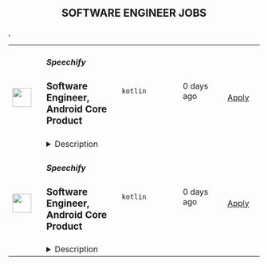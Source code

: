 <div align="center"><h2>SOFTWARE ENGINEER JOBS</h2></div><table><tr>
                <td width="100" height="100" rowspan="2">
                    <img src="https://avatars.githubusercontent.com/u/32529485?s=200&v=4" width="38px" height="auto">
                </td>
                <td width="300">
                    <h5>Speechify</h5>
                    <h3>Software Engineer, Android Core Product</h3>
                </td>
                <td width="300">
                    <code>kotlin</code>
                </td>
                <td width="200">
                <text>0 days ago</text>
                </td>
                <td width="100" rowspan="2">
                <a href="https://www.realworkfromanywhere.com/jobs/software-engineer-android-core-product-speechify-4687" align="right" target="_blank">Apply</a>
                </td>
            </tr>
            <tr>
                <td colspan="3">
                <details><summary>Description</summary>
                &lt;p&gt;The mission of Speechify is to make sure that reading is never a barrier to learning.&lt;/p&gt;
&lt;p&gt;Over 50 million people use Speechify’s text-to-speech products to turn whatever they’re reading – PDFs, books, Google Docs, news articles, websites – into audio, so they can read faster, read more, and remember more. Speechify’s text-to-speech reading products include its iOS app, Android App, Mac App, Chrome Extension, and Web App. Google recently named Speechify the Chrome Extension of the Year and Apple named Speechify its Design award winner for inclusivity for 2025.&lt;/p&gt;
&lt;p&gt;Today, nearly 200 people around the globe work on Speechify in a 100% distributed setting – Speechify has no office. These include frontend and backend engineers, AI research scientists, and others from Amazon, Microsoft, and Google, leading PhD programs like Stanford, high growth startups like Stripe, Vercel, Bolt, and many founders of their own companies.&lt;/p&gt;
&lt;p&gt;&lt;strong&gt;Overview&lt;/strong&gt;&lt;/p&gt;
&lt;p data-speechify-sentence=&quot;&quot;&gt;With the growth of our Android app, being the most used text-to-speech app in the Play Store, we find the need for a Senior Android Engineer to help us support the new user base as well as work on new and exciting projects to push us forward. &amp;nbsp;&amp;nbsp;&lt;/p&gt;
&lt;p data-speechify-sentence=&quot;&quot;&gt;This is a key role and ideal for someone who thinks strategically, enjoys fast-paced environments, passionate about making product decisions, and has experience building great user experiences that delight users.&lt;/p&gt;
&lt;p data-speechify-sentence=&quot;&quot;&gt;We are a flat organization that allows anyone to become a leader by showing excellent technical skills and delivering results consistently and fast. Work ethic, solid communication skills, and obsession with winning are paramount.&amp;nbsp;&lt;/p&gt;
&lt;p data-speechify-sentence=&quot;&quot;&gt;Our interview process involves several technical interviews and we aim to complete them within 1 week.&amp;nbsp;&lt;/p&gt;
&lt;p&gt;&lt;strong&gt;What Yo&lt;/strong&gt;&lt;strong&gt;u’&lt;/strong&gt;&lt;strong&gt;ll Do&lt;/strong&gt;&lt;/p&gt;
&lt;ul&gt;
&lt;li data-speechify-sentence=&quot;&quot;&gt;Owning major features and working closely with our design team - take ownership of features inside the app and become responsible of delivering high quality features&lt;/li&gt;
&lt;li data-speechify-sentence=&quot;&quot;&gt;Shape the future of our Android team&lt;/li&gt;
&lt;li data-speechify-sentence=&quot;&quot;&gt;Own, maintain and improve reliability metrics for key features&lt;/li&gt;
&lt;li data-speechify-sentence=&quot;&quot;&gt;Participate in discussions across different teams - Product, Design, Engineering&lt;/li&gt;
&lt;li data-speechify-sentence=&quot;&quot;&gt;Review pull requests, and support other teammates&lt;/li&gt;
&lt;li data-speechify-sentence=&quot;&quot;&gt;Handle critical issues or cope with unexpected challenges&amp;nbsp;&lt;/li&gt;
&lt;li data-speechify-sentence=&quot;&quot;&gt;Take ownership of feature releases and provide nightly builds for the QA team&lt;/li&gt;
&lt;/ul&gt;
&lt;p&gt;&lt;strong&gt;An Ideal Candidate Should Have&lt;/strong&gt;&lt;/p&gt;
&lt;ul&gt;
&lt;li data-speechify-sentence=&quot;&quot;&gt;5+ years of software engineering experience&lt;/li&gt;
&lt;li data-speechify-sentence=&quot;&quot;&gt;Familiarity with Android components&lt;/li&gt;
&lt;li data-speechify-sentence=&quot;&quot;&gt;Experience building or contributing to at least one Android app&lt;/li&gt;
&lt;li data-speechify-sentence=&quot;&quot;&gt;Product design intuition and user empathy&lt;/li&gt;
&lt;li data-speechify-sentence=&quot;&quot;&gt;Drive to push the boundaries of Android UI/UX&lt;/li&gt;
&lt;li data-speechify-sentence=&quot;&quot;&gt;Understanding of the importance of tests and how to approach writing tests&lt;/li&gt;
&lt;li data-speechify-sentence=&quot;&quot;&gt;Self-drive to improve the app and codebase above and beyond what&#39;s outlined in the spec&lt;/li&gt;
&lt;li data-speechify-sentence=&quot;&quot;&gt;Rock solid experience with Kotlin, Kotlin Coroutines, Kotlin Flow, Dagger 2, MVVM, Clean Architecture, Background Services, Music Player Service, Android Animations, Jetpack Navigation, JUnit tests&lt;/li&gt;
&lt;li data-speechify-sentence=&quot;&quot;&gt;Excellent communication skills&lt;/li&gt;
&lt;li data-speechify-sentence=&quot;&quot;&gt;User oriented problem solving approach&lt;/li&gt;
&lt;li data-speechify-sentence=&quot;&quot;&gt;Driven with continuous feedback from leaders&lt;/li&gt;
&lt;/ul&gt;
&lt;p data-speechify-sentence=&quot;&quot;&gt;&lt;strong&gt;Bonus:&lt;/strong&gt;&lt;/p&gt;
&lt;ul&gt;
&lt;li data-speechify-sentence=&quot;&quot;&gt;Experience building, maintaining, or otherwise contributing to open source projects in Android&lt;/li&gt;
&lt;li data-speechify-sentence=&quot;&quot;&gt;Experience with iOS, Web or NodeJS&lt;/li&gt;
&lt;/ul&gt;
&lt;p data-speechify-sentence=&quot;&quot;&gt;&lt;strong&gt;Technologies we use:&lt;/strong&gt;&lt;/p&gt;
&lt;ul&gt;
&lt;li data-speechify-sentence=&quot;&quot;&gt;Kotlin&lt;/li&gt;
&lt;li data-speechify-sentence=&quot;&quot;&gt;Kotlin Coroutines&lt;/li&gt;
&lt;li data-speechify-sentence=&quot;&quot;&gt;Kotlin Flow&lt;/li&gt;
&lt;li data-speechify-sentence=&quot;&quot;&gt;Jetpack Navigation&lt;/li&gt;
&lt;li data-speechify-sentence=&quot;&quot;&gt;Dagger 2&lt;/li&gt;
&lt;li data-speechify-sentence=&quot;&quot;&gt;Room&lt;/li&gt;
&lt;li data-speechify-sentence=&quot;&quot;&gt;Custom Views, Canvas &amp;amp; Paint&lt;/li&gt;
&lt;li data-speechify-sentence=&quot;&quot;&gt;Jetpack Compose&lt;/li&gt;
&lt;li data-speechify-sentence=&quot;&quot;&gt;JUnit&lt;/li&gt;
&lt;/ul&gt;
&lt;p data-speechify-sentence=&quot;&quot;&gt;&lt;strong&gt;What We offer&lt;/strong&gt;:&lt;/p&gt;
&lt;ul&gt;
&lt;li&gt;A fast-growing environment where you can help shape the company and product.&lt;/li&gt;
&lt;li&gt;An entrepreneurial-minded team that supports risk, intuition, and hustle.&lt;/li&gt;
&lt;li&gt;A hands-off management approach so you can focus and do your best work.&lt;/li&gt;
&lt;li&gt;An opportunity to make a big impact in a transformative industry.&lt;/li&gt;
&lt;li&gt;Competitive salaries, a friendly and laid-back atmosphere, and a commitment to building a great asynchronous culture.&lt;/li&gt;
&lt;li&gt;Opportunity to work on a life-changing product that millions of people use.&lt;/li&gt;
&lt;li&gt;Build products that directly impact and support people with learning differences like dyslexia, ADD, low vision, concussions, autism, and more.&lt;/li&gt;
&lt;li&gt;Work in one of the fastest growing sectors of tech, the intersection of artificial intelligence and audio.&lt;/li&gt;
&lt;/ul&gt;
&lt;p&gt;&lt;strong&gt;Think you’re a good fit for this job?&amp;nbsp;&lt;/strong&gt;&lt;/p&gt;
&lt;p&gt;Tell us more about yourself and why you&#39;re interested in the role when you apply. &lt;br&gt;And don’t forget to include links to your portfolio and LinkedIn.&lt;/p&gt;
&lt;p&gt;&lt;strong&gt;Not looking but know someone who would make a great fit?&amp;nbsp;&lt;/strong&gt;&lt;/p&gt;
&lt;p&gt;Refer them!&amp;nbsp;&lt;/p&gt;
&lt;p&gt;&lt;strong&gt;Speechify is committed to a diverse and inclusive workplace.&amp;nbsp;&lt;/strong&gt;&lt;/p&gt;
&lt;p&gt;Speechify does not discriminate on the basis of race, national origin, gender, gender identity, sexual orientation, protected veteran status, disability, age, or other legally protected status.&lt;/p&gt;
                </details>
                </td>
            </tr>,<tr>
                <td width="100" height="100" rowspan="2">
                    <img src="https://avatars.githubusercontent.com/u/32529485?s=200&v=4" width="38px" height="auto">
                </td>
                <td width="300">
                    <h5>Speechify</h5>
                    <h3>Software Engineer, Android Core Product</h3>
                </td>
                <td width="300">
                    <code>kotlin</code>
                </td>
                <td width="200">
                <text>0 days ago</text>
                </td>
                <td width="100" rowspan="2">
                <a href="https://www.realworkfromanywhere.com/jobs/software-engineer-android-core-product-speechify-5900" align="right" target="_blank">Apply</a>
                </td>
            </tr>
            <tr>
                <td colspan="3">
                <details><summary>Description</summary>
                &lt;p&gt;The mission of Speechify is to make sure that reading is never a barrier to learning.&lt;/p&gt;
&lt;p&gt;Over 50 million people use Speechify’s text-to-speech products to turn whatever they’re reading – PDFs, books, Google Docs, news articles, websites – into audio, so they can read faster, read more, and remember more. Speechify’s text-to-speech reading products include its iOS app, Android App, Mac App, Chrome Extension, and Web App. Google recently named Speechify the Chrome Extension of the Year and Apple named Speechify its Design award winner for inclusivity for 2025.&lt;/p&gt;
&lt;p&gt;Today, nearly 200 people around the globe work on Speechify in a 100% distributed setting – Speechify has no office. These include frontend and backend engineers, AI research scientists, and others from Amazon, Microsoft, and Google, leading PhD programs like Stanford, high growth startups like Stripe, Vercel, Bolt, and many founders of their own companies.&lt;/p&gt;
&lt;p&gt;&lt;strong&gt;Overview&lt;/strong&gt;&lt;/p&gt;
&lt;p data-speechify-sentence=&quot;&quot;&gt;With the growth of our Android app, being the most used text-to-speech app in the Play Store, we find the need for a Senior Android Engineer to help us support the new user base as well as work on new and exciting projects to push us forward. &amp;nbsp;&amp;nbsp;&lt;/p&gt;
&lt;p data-speechify-sentence=&quot;&quot;&gt;This is a key role and ideal for someone who thinks strategically, enjoys fast-paced environments, passionate about making product decisions, and has experience building great user experiences that delight users.&lt;/p&gt;
&lt;p data-speechify-sentence=&quot;&quot;&gt;We are a flat organization that allows anyone to become a leader by showing excellent technical skills and delivering results consistently and fast. Work ethic, solid communication skills, and obsession with winning are paramount.&amp;nbsp;&lt;/p&gt;
&lt;p data-speechify-sentence=&quot;&quot;&gt;Our interview process involves several technical interviews and we aim to complete them within 1 week.&amp;nbsp;&lt;/p&gt;
&lt;p&gt;&lt;strong&gt;What Yo&lt;/strong&gt;&lt;strong&gt;u’&lt;/strong&gt;&lt;strong&gt;ll Do&lt;/strong&gt;&lt;/p&gt;
&lt;ul&gt;
&lt;li data-speechify-sentence=&quot;&quot;&gt;Owning major features and working closely with our design team - take ownership of features inside the app and become responsible of delivering high quality features&lt;/li&gt;
&lt;li data-speechify-sentence=&quot;&quot;&gt;Shape the future of our Android team&lt;/li&gt;
&lt;li data-speechify-sentence=&quot;&quot;&gt;Own, maintain and improve reliability metrics for key features&lt;/li&gt;
&lt;li data-speechify-sentence=&quot;&quot;&gt;Participate in discussions across different teams - Product, Design, Engineering&lt;/li&gt;
&lt;li data-speechify-sentence=&quot;&quot;&gt;Review pull requests, and support other teammates&lt;/li&gt;
&lt;li data-speechify-sentence=&quot;&quot;&gt;Handle critical issues or cope with unexpected challenges&amp;nbsp;&lt;/li&gt;
&lt;li data-speechify-sentence=&quot;&quot;&gt;Take ownership of feature releases and provide nightly builds for the QA team&lt;/li&gt;
&lt;/ul&gt;
&lt;p&gt;&lt;strong&gt;An Ideal Candidate Should Have&lt;/strong&gt;&lt;/p&gt;
&lt;ul&gt;
&lt;li data-speechify-sentence=&quot;&quot;&gt;5+ years of software engineering experience&lt;/li&gt;
&lt;li data-speechify-sentence=&quot;&quot;&gt;Familiarity with Android components&lt;/li&gt;
&lt;li data-speechify-sentence=&quot;&quot;&gt;Experience building or contributing to at least one Android app&lt;/li&gt;
&lt;li data-speechify-sentence=&quot;&quot;&gt;Product design intuition and user empathy&lt;/li&gt;
&lt;li data-speechify-sentence=&quot;&quot;&gt;Drive to push the boundaries of Android UI/UX&lt;/li&gt;
&lt;li data-speechify-sentence=&quot;&quot;&gt;Understanding of the importance of tests and how to approach writing tests&lt;/li&gt;
&lt;li data-speechify-sentence=&quot;&quot;&gt;Self-drive to improve the app and codebase above and beyond what&#39;s outlined in the spec&lt;/li&gt;
&lt;li data-speechify-sentence=&quot;&quot;&gt;Rock solid experience with Kotlin, Kotlin Coroutines, Kotlin Flow, Dagger 2, MVVM, Clean Architecture, Background Services, Music Player Service, Android Animations, Jetpack Navigation, JUnit tests&lt;/li&gt;
&lt;li data-speechify-sentence=&quot;&quot;&gt;Excellent communication skills&lt;/li&gt;
&lt;li data-speechify-sentence=&quot;&quot;&gt;User oriented problem solving approach&lt;/li&gt;
&lt;li data-speechify-sentence=&quot;&quot;&gt;Driven with continuous feedback from leaders&lt;/li&gt;
&lt;/ul&gt;
&lt;p data-speechify-sentence=&quot;&quot;&gt;&lt;strong&gt;Bonus:&lt;/strong&gt;&lt;/p&gt;
&lt;ul&gt;
&lt;li data-speechify-sentence=&quot;&quot;&gt;Experience building, maintaining, or otherwise contributing to open source projects in Android&lt;/li&gt;
&lt;li data-speechify-sentence=&quot;&quot;&gt;Experience with iOS, Web or NodeJS&lt;/li&gt;
&lt;/ul&gt;
&lt;p data-speechify-sentence=&quot;&quot;&gt;&lt;strong&gt;Technologies we use:&lt;/strong&gt;&lt;/p&gt;
&lt;ul&gt;
&lt;li data-speechify-sentence=&quot;&quot;&gt;Kotlin&lt;/li&gt;
&lt;li data-speechify-sentence=&quot;&quot;&gt;Kotlin Coroutines&lt;/li&gt;
&lt;li data-speechify-sentence=&quot;&quot;&gt;Kotlin Flow&lt;/li&gt;
&lt;li data-speechify-sentence=&quot;&quot;&gt;Jetpack Navigation&lt;/li&gt;
&lt;li data-speechify-sentence=&quot;&quot;&gt;Dagger 2&lt;/li&gt;
&lt;li data-speechify-sentence=&quot;&quot;&gt;Room&lt;/li&gt;
&lt;li data-speechify-sentence=&quot;&quot;&gt;Custom Views, Canvas &amp;amp; Paint&lt;/li&gt;
&lt;li data-speechify-sentence=&quot;&quot;&gt;Jetpack Compose&lt;/li&gt;
&lt;li data-speechify-sentence=&quot;&quot;&gt;JUnit&lt;/li&gt;
&lt;/ul&gt;
&lt;p data-speechify-sentence=&quot;&quot;&gt;&lt;strong&gt;What We offer&lt;/strong&gt;:&lt;/p&gt;
&lt;ul&gt;
&lt;li&gt;A fast-growing environment where you can help shape the company and product.&lt;/li&gt;
&lt;li&gt;An entrepreneurial-minded team that supports risk, intuition, and hustle.&lt;/li&gt;
&lt;li&gt;A hands-off management approach so you can focus and do your best work.&lt;/li&gt;
&lt;li&gt;An opportunity to make a big impact in a transformative industry.&lt;/li&gt;
&lt;li&gt;Competitive salaries, a friendly and laid-back atmosphere, and a commitment to building a great asynchronous culture.&lt;/li&gt;
&lt;li&gt;Opportunity to work on a life-changing product that millions of people use.&lt;/li&gt;
&lt;li&gt;Build products that directly impact and support people with learning differences like dyslexia, ADD, low vision, concussions, autism, and more.&lt;/li&gt;
&lt;li&gt;Work in one of the fastest growing sectors of tech, the intersection of artificial intelligence and audio.&lt;/li&gt;
&lt;/ul&gt;
&lt;p&gt;&lt;strong&gt;The United States Based &lt;/strong&gt;Salary range for this role is: 140,000-200,000 USD/Year + Bonus + Stock depending on experience&lt;/p&gt;
&lt;p&gt;&lt;strong&gt;Think you’re a good fit for this job?&amp;nbsp;&lt;/strong&gt;&lt;/p&gt;
&lt;p&gt;Tell us more about yourself and why you&#39;re interested in the role when you apply. &lt;br&gt;And don’t forget to include links to your portfolio and LinkedIn.&lt;/p&gt;
&lt;p&gt;&lt;strong&gt;Not looking but know someone who would make a great fit?&amp;nbsp;&lt;/strong&gt;&lt;/p&gt;
&lt;p&gt;Refer them!&amp;nbsp;&lt;/p&gt;
&lt;p&gt;&lt;strong&gt;Speechify is committed to a diverse and inclusive workplace.&amp;nbsp;&lt;/strong&gt;&lt;/p&gt;
&lt;p&gt;Speechify does not discriminate on the basis of race, national origin, gender, gender identity, sexual orientation, protected veteran status, disability, age, or other legally protected status.&lt;/p&gt;
                </details>
                </td>
            </tr></table>